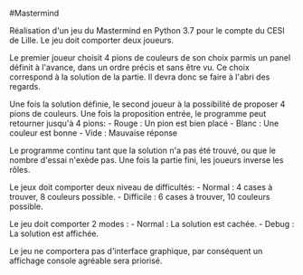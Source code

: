 #Mastermind

Réalisation d'un jeu du Mastermind en Python 3.7 pour le compte du CESI de Lille.
Le jeu doit comporter deux joueurs.

Le premier joueur choisit 4 pions de couleurs de son choix parmis un panel définit à l'avance, dans un ordre précis et sans être vu.
Ce choix correspond à la solution de la partie. Il devra donc se faire à l'abri des regards.

Une fois la solution définie, le second joueur à la possibilité de proposer 4 pions de couleurs.
Une fois la proposition entrée, le programme peut retourner jusqu'à 4 pions:
    - Rouge : Un pion est bien placé
    - Blanc : Une couleur est bonne
    - Vide  : Mauvaise réponse

Le programme continu tant que la solution n'a pas été trouvé, ou que le nombre d'essai n'exède pas.
Une fois la partie fini, les joueurs inverse les rôles.

Le jeux doit comporter deux niveau de difficultés:
    - Normal    : 4 cases à trouver, 8 couleurs possible.
    - Difficile : 6 cases à trouver, 10 couleurs possible.

Le jeu doit comporter 2 modes :
    - Normal : La solution est cachée.
    - Debug  : La solution est affichée.

Le jeu ne comportera pas d'interface graphique, par conséquent un affichage console agréable sera priorisé.